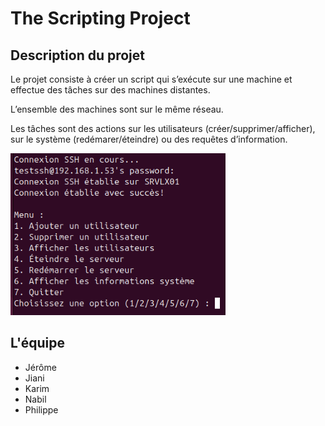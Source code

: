 
# The Scripting Project

## Description du projet

Le projet consiste à créer un script qui s’exécute sur une machine et effectue des tâches sur des machines distantes.

L’ensemble des machines sont sur le même réseau.

Les tâches sont des actions sur les utilisateurs (créer/supprimer/afficher), sur le système (redémarer/éteindre) ou des requêtes d’information.

![menulinux](https://github.com/WildCodeSchool/tssr-2405-p2-g1-Scripting/blob/main/Annexes/menulinux.png)

## L'équipe

- Jérôme
- Jiani 
- Karim
- Nabil
- Philippe
